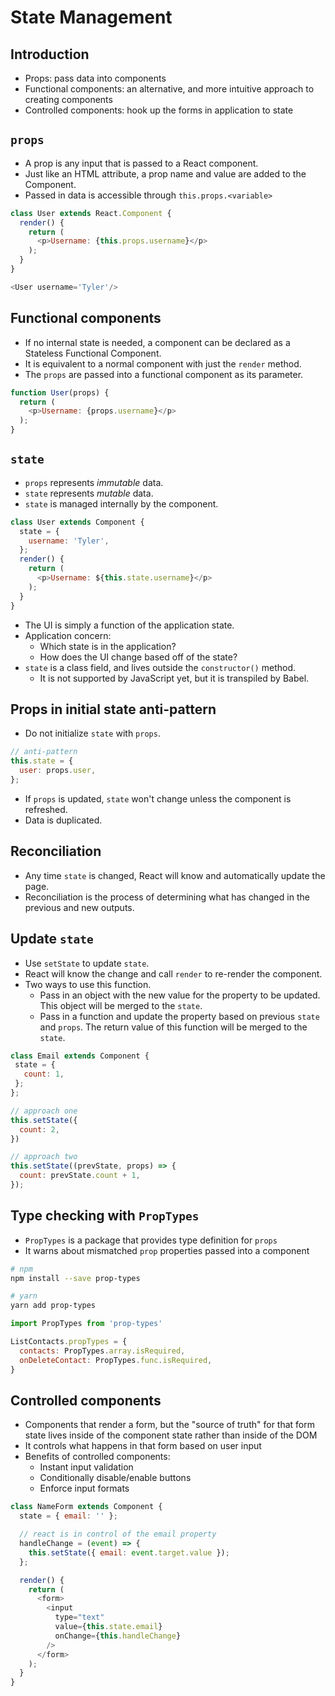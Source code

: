 # State Management

## Introduction
- Props: pass data into components
- Functional components: an alternative, and more intuitive approach to creating components
- Controlled components: hook up the forms in application to state

## `props`
- A prop is any input that is passed to a React component.
- Just like an HTML attribute, a prop name and value are added to the Component.
- Passed in data is accessible through `this.props.<variable>`

```js
class User extends React.Component {
  render() {
    return (
      <p>Username: {this.props.username}</p>
    );
  }
}

<User username='Tyler'/>
```

## Functional components
- If no internal state is needed, a component can be declared as a Stateless Functional Component.
- It is equivalent to a normal component with just the `render` method.
- The `props` are passed into a functional component as its parameter.

```js
function User(props) {
  return (
    <p>Username: {props.username}</p>
  );
}
```

## `state`
- `props` represents *immutable* data.
- `state` represents *mutable* data.
- `state` is managed internally by the component.

```js
class User extends Component {
  state = {
    username: 'Tyler',
  };
  render() {
    return (
      <p>Username: ${this.state.username}</p>
    );
  }
}
```

- The UI is simply a function of the application state.
- Application concern:
  - Which state is in the application?
  - How does the UI change based off of the state?
- `state` is a class field, and lives outside the `constructor()` method.
  - It is not supported by JavaScript yet, but it is transpiled by Babel.


## Props in initial state anti-pattern
- Do not initialize `state` with `props`.

```js
// anti-pattern
this.state = {
  user: props.user,
};
```

- If `props` is updated, `state` won't change unless the component is refreshed.
- Data is duplicated.

## Reconciliation
- Any time `state` is changed, React will know and automatically update the page.
- Reconciliation is the process of determining what has changed in the previous and new outputs.

## Update `state`
- Use `setState` to update `state`.
- React will know the change and call `render` to re-render the component.
- Two ways to use this function.
  - Pass in an object with the new value for the property to be updated. This object will be merged to the `state`.
  - Pass in a function and update the property based on previous `state` and `props`. The return value of this function will be merged to the `state`.

```js
class Email extends Component {
 state = {
   count: 1,
 };
};

// approach one
this.setState({
  count: 2,
})

// approach two
this.setState((prevState, props) => {
  count: prevState.count + 1,
});
```

## Type checking with `PropTypes`
- `PropTypes` is a package that provides type definition for `props`
- It warns about mismatched `prop` properties passed into a component

```sh
# npm
npm install --save prop-types

# yarn
yarn add prop-types
```

```js
import PropTypes from 'prop-types'

ListContacts.propTypes = {
  contacts: PropTypes.array.isRequired,
  onDeleteContact: PropTypes.func.isRequired,
}
```

## Controlled components
- Components that render a form, but the "source of truth" for that form state lives inside of the component state rather than inside of the DOM
- It controls what happens in that form based on user input
- Benefits of controlled components:
  - Instant input validation
  - Conditionally disable/enable buttons
  - Enforce input formats

```js
class NameForm extends Component {
  state = { email: '' };

  // react is in control of the email property
  handleChange = (event) => {
    this.setState({ email: event.target.value });
  };

  render() {
    return (
      <form>
        <input
          type="text"
          value={this.state.email}
          onChange={this.handleChange}
        />
      </form>
    );
  }
}
```
